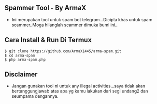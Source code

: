 ## Spammer Tool - By ArmaX
- Ini merupakan tool untuk spam bot telegram...Dicipta khas untuk spam scammer..Moga hilanglah scammer dimuka bumi ini..

## Cara Install & Run Di Termux
```
$ git clone https://github.com/ArmaX1445/arma-spam.git
$ cd arma-spam
$ php arma-spam.php
```
## Disclaimer
- Jangan gunakan tool ni untuk any illegal activities...saya tidak akan bertanggungjawab atas apa yg kamu lakukan dari segi undang2 dan seumpama dengannya.
